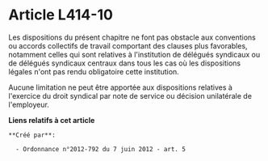 # Article L414-10

Les dispositions du présent chapitre ne font pas obstacle aux conventions ou accords collectifs de travail comportant des
clauses plus favorables, notamment celles qui sont relatives à l'institution de délégués syndicaux ou de délégués syndicaux
centraux dans tous les cas où les dispositions légales n'ont pas rendu obligatoire cette institution. 

Aucune limitation ne peut être apportée aux dispositions relatives à l'exercice du droit syndical par note de service ou
décision unilatérale de l'employeur.

**Liens relatifs à cet article**

	**Créé par**:

	  - Ordonnance n°2012-792 du 7 juin 2012 - art. 5
